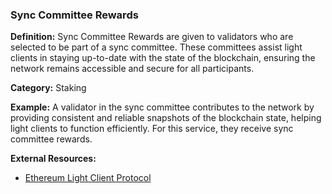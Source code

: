 ### Sync Committee Rewards

**Definition:** Sync Committee Rewards are given to validators who are selected to be part of a sync committee. These committees assist light clients in staying up-to-date with the state of the blockchain, ensuring the network remains accessible and secure for all participants.

**Category:** Staking

**Example:** A validator in the sync committee contributes to the network by providing consistent and reliable snapshots of the blockchain state, helping light clients to function efficiently. For this service, they receive sync committee rewards.

**External Resources:**
- [Ethereum Light Client Protocol](https://ethereum.org/en/developers/docs/consensus-mechanisms/pos/)